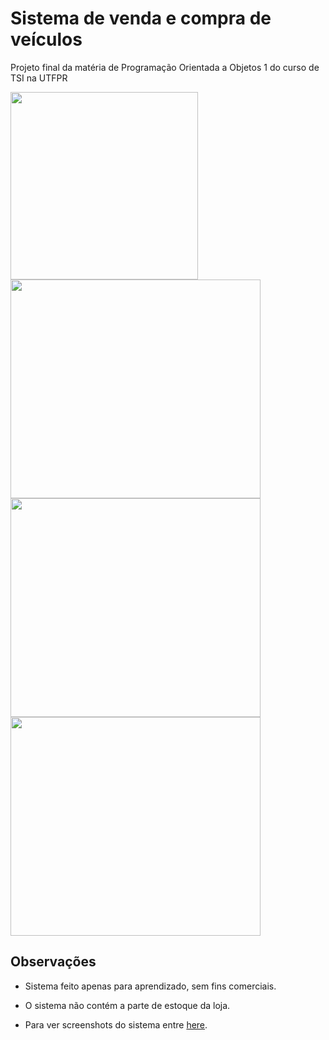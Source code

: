 # Sistema de venda e compra de veículos

Projeto final da matéria de Programação Orientada a Objetos 1 do curso de TSI na UTFPR

<img src="https://cdn.discordapp.com/attachments/715640649051013144/1082379765803130880/login.JPG" style="width:300px; heigh:400px;">

<img src="https://cdn.discordapp.com/attachments/715640649051013144/1082380027846475846/cadastroVen.JPG" style="width:400px; height:350px;">

<img src="https://cdn.discordapp.com/attachments/715640649051013144/1082379986188632184/dDodge.JPG" style="width:400px; height:350px;">

<img src="https://cdn.discordapp.com/attachments/715640649051013144/1082380091968979024/Relatorio.JPG" style="width:400px; height:350px;">


## Observações

* Sistema feito apenas para aprendizado, sem fins comerciais.

* O sistema não contém a parte de estoque da loja.

* Para ver screenshots do sistema entre [here](https://drive.google.com/drive/folders/1lmvWOaSSS5HKAh-V_93A-uDeDgxnkkZ9?usp=share_link).